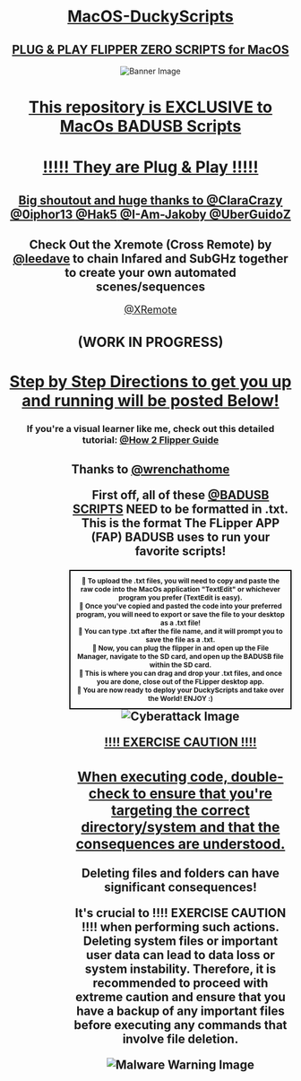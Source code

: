 <h1 align="center"><u>MacOS-DuckyScripts</u></h1>
<h2 align="center"><u>PLUG &amp; PLAY FLIPPER ZERO SCRIPTS for MacOS</u></h2>

<p align="center">
  <img src="https://cdn.shopify.com/s/files/1/0570/7651/4965/t/13/assets/macbook_banner_1920x-1646342247439.webp?v=1646342248" alt="Banner Image">
</p>

<h1 align="center"><u>This repository is EXCLUSIVE to MacOs BADUSB Scripts</u></h1>

<h1 align="center"><u>!!!!! They are Plug & Play !!!!!</u></h1>

<h2 align="center"><u>Big shoutout and huge thanks to <a href="https://github.com/ClaraCrazy">@ClaraCrazy</a> <a href="https://github.com/0iphor13">@0iphor13</a> <a href="https://github.com/hak5">@Hak5</a> <a href="https://github.com/I-Am-Jakoby">@I-Am-Jakoby</a> <a href="https://github.com/UberGuidoZ">@UberGuidoZ</a></u></h2>

<h2 align="center">Check Out the Xremote (Cross Remote) by <a href="https://github.com/leedave">@leedave</a> to chain Infared and SubGHz together to create your own automated scenes/sequences</h2>

<div style="text-align: center;">
  <p>
    <a href="https://github.com/leedave/Leeds-Flipper-Zero-Fap-Files/tree/main/Xtreme" style="font-size: 18px;">@XRemote</a>
  </p>
  <h2 style="font-size: 24px;">(WORK IN PROGRESS)</h2>
</div>

<h1 align="center"><u>Step by Step Directions to get you up and running will be posted Below!</u></h3>

<h3 align="center">If you're a visual learner like me, check out this detailed tutorial: <a href="https://github.com/wrenchathome/flipperfiles/blob/main/_Guides/How2Flipper.pdf">@How 2 Flipper Guide</a></h3>

<H2 align="center">Thanks to <a href="https://github.com/wrenchathome">@wrenchathome</a></p>
<ol>
  <ul>
  <ul>
  <p>First off, all of these <a href="https://github.com/narstybits/MacOS-DuckyScripts">@BADUSB SCRIPTS</a> NEED to be formatted in .txt. This is the format The FLipper APP (FAP) BADUSB uses to run your favorite scripts!</p>

<div style="border: 2px solid #000000; padding: 10px;">
  <p style="font-size: 12px; margin: 0;">🔹 To upload the .txt files, you will need to copy and paste the raw code into the MacOs application "TextEdit" or whichever program you prefer (TextEdit is easy).</p>
  <p style="font-size: 12px; margin: 0;">🔹 Once you've copied and pasted the code into your preferred program, you will need to export or save the file to your desktop as a .txt file!</p>
  <p style="font-size: 12px; margin: 0;">🔹 You can type .txt after the file name, and it will prompt you to save the file as a .txt.</p>
  <p style="font-size: 12px; margin: 0;">🔹 Now, you can plug the flipper in and open up the File Manager, navigate to the SD card, and open up the BADUSB file within the SD card.</p>
  <p style="font-size: 12px; margin: 0;">🔹 This is where you can drag and drop your .txt files, and once you are done, close out of the FLipper desktop app.</p>
  <p style="font-size: 12px; margin: 0;">🔹 You are now ready to deploy your DuckyScripts and take over the World! ENJOY :)</p>
</div>







  <img src="https://www.nist.gov/sites/default/files/2019-12/cyberattack-blogfeaturedimage-763.png" alt="Cyberattack Image">
</p>
<p align="center"><u>!!!! EXERCISE CAUTION !!!!</u></p>
<h3 align="center"><u>When executing code, double-check to ensure that you're targeting the correct directory/system and that the consequences are understood.</u></h3>
<p>Deleting files and folders can have significant consequences!</p>
<p>It's crucial to !!!! EXERCISE CAUTION !!!! when performing such actions. Deleting system files or important user data can lead to data loss or system instability. Therefore, it is recommended to proceed with extreme caution and ensure that you have a backup of any important files before executing any commands that involve file deletion.</p>
<p align="center">
  <img src="https://www.ncsc.gov.uk/images/malware%20warning.jpg" alt="Malware Warning Image">
</p>
